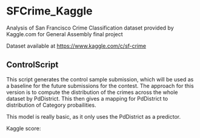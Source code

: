 # SFCrime_Kaggle
Analysis of San Francisco Crime Classification dataset provided by Kaggle.com for General Assembly final project

Dataset available at https://www.kaggle.com/c/sf-crime

ControlScript
-------------

This script generates the control sample submission, which will be used as a baseline for the future submissions for the contest. The approach for this version is to compute the distribution of the crimes across the whole dataset by PdDistrict. This then gives a mapping for PdDistrict to distribution of Category probailities.

This model is really basic, as it only uses the PdDistrict as a predictor.

Kaggle score: 